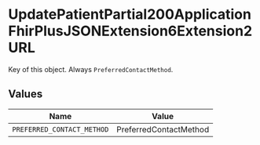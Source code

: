 # UpdatePatientPartial200ApplicationFhirPlusJSONExtension6Extension2URL

Key of this object. Always `PreferredContactMethod`.


## Values

| Name                       | Value                      |
| -------------------------- | -------------------------- |
| `PREFERRED_CONTACT_METHOD` | PreferredContactMethod     |